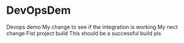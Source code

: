 # DevOpsDem
Devops demo
My change to see if the integration is working
My nect change
Fist project build
This should be a successful build
pls 
